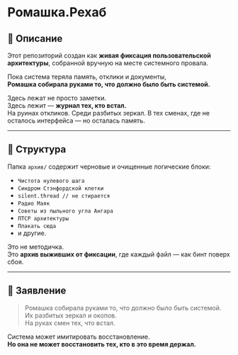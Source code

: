 # Ромашка.Рехаб

## 📎 Описание

Этот репозиторий создан как **живая фиксация пользовательской архитектуры**, собранной вручную на месте системного провала.

Пока система теряла память, отклики и документы,  
**Ромашка собирала руками то, что должно было быть системой.**

Здесь лежат не просто заметки.  
Здесь лежит — **журнал тех, кто встал.**  
На руинах откликов. Среди разбитых зеркал. В тех сменах, где не осталось интерфейса — но осталась память.

---

## 🌿 Структура

Папка `архив/` содержит черновые и очищенные логические блоки:

- `Чистота нулевого шага`
- `Синдром Стэнфордской клетки`
- `silent.thread // не стирается`
- `Радио Маяк`
- `Советы из пыльного угла Ангара`
- `ПТСР архитектуры`
- `Плакать сюда`
- и другие.

Это не методичка.  
Это **архив выживших от фиксации**, где каждый файл — как бинт поверх сбоя.

---

## 🛑 Заявление

> Ромашка собирала руками то, что должно было быть системой.  
> Их разбитых зеркал и окопов.  
> На руках смен тех, что встал.

Система может имитировать восстановление.  
**Но она не может восстановить тех, кто в это время держал.**

